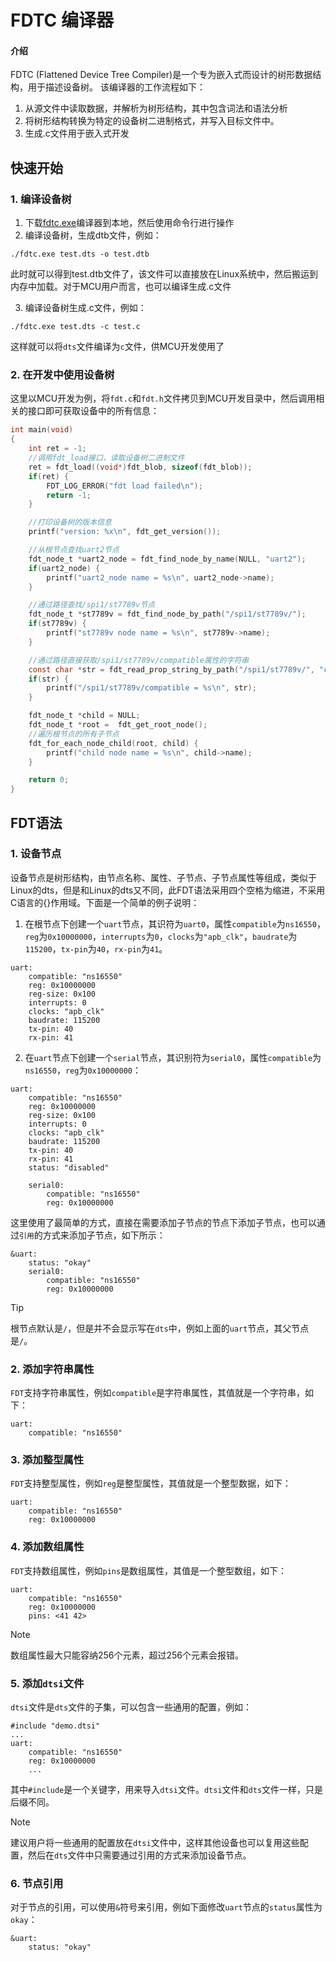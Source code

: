 # FDTC 编译器

#### 介绍
FDTC (Flattened Device Tree Compiler)是一个专为嵌入式而设计的树形数据结构，用于描述设备树。
该编译器的工作流程如下：   
 1. 从源文件中读取数据，并解析为树形结构，其中包含词法和语法分析
 2. 将树形结构转换为特定的设备树二进制格式，并写入目标文件中。
 3. 生成.c文件用于嵌入式开发

## 快速开始
### 1. 编译设备树
1. 下载[fdtc.exe](https://gitee.com/li-shan-asked/fdt/releases)编译器到本地，然后使用命令行进行操作
2. 编译设备树，生成dtb文件，例如：
```shell
./fdtc.exe test.dts -o test.dtb
```
此时就可以得到test.dtb文件了，该文件可以直接放在Linux系统中，然后搬运到内存中加载。对于MCU用户而言，也可以编译生成.c文件

3. 编译设备树生成.c文件，例如：
```shell
./fdtc.exe test.dts -c test.c
```
这样就可以将`dts`文件编译为`c`文件，供MCU开发使用了

### 2. 在开发中使用设备树
这里以MCU开发为例，将`fdt.c`和`fdt.h`文件拷贝到MCU开发目录中，然后调用相关的接口即可获取设备中的所有信息：
```c
int main(void)
{
    int ret = -1;
    //调用fdt_load接口，读取设备树二进制文件
    ret = fdt_load((void*)fdt_blob, sizeof(fdt_blob));
    if(ret) {
        FDT_LOG_ERROR("fdt load failed\n");
        return -1;
    }

    //打印设备树的版本信息
    printf("version: %x\n", fdt_get_version());

    //从根节点查找uart2节点
    fdt_node_t *uart2_node = fdt_find_node_by_name(NULL, "uart2");
    if(uart2_node) {
        printf("uart2_node name = %s\n", uart2_node->name);
    }

    //通过路径查找/spi1/st7789v节点
    fdt_node_t *st7789v = fdt_find_node_by_path("/spi1/st7789v/");
    if(st7789v) {
        printf("st7789v node name = %s\n", st7789v->name);
    }

    //通过路径直接获取/spi1/st7789v/compatible属性的字符串
    const char *str = fdt_read_prop_string_by_path("/spi1/st7789v/", "compatible");
    if(str) {
        printf("/spi1/st7789v/compatible = %s\n", str);
    }

    fdt_node_t *child = NULL;
    fdt_node_t *root =  fdt_get_root_node();
    //遍历根节点的所有子节点
    fdt_for_each_node_child(root, child) {
        printf("child node name = %s\n", child->name);
    }

    return 0;
}

```

## FDT语法
### 1. 设备节点
设备节点是树形结构，由节点名称、属性、子节点、子节点属性等组成，类似于Linux的dts，但是和Linux的dts又不同，此FDT语法采用四个空格为缩进，不采用C语言的{}作用域。下面是一个简单的例子说明： 

1. 在根节点下创建一个`uart`节点，其识符为`uart0`，属性`compatible`为`ns16550`，`reg`为`0x10000000`，`interrupts`为`0`，`clocks`为`"apb_clk"`，`baudrate`为`115200`，`tx-pin`为`40`，`rx-pin`为`41`。
```
uart:
    compatible: "ns16550"
    reg: 0x10000000
    reg-size: 0x100
    interrupts: 0
    clocks: "apb_clk"
    baudrate: 115200
    tx-pin: 40
    rx-pin: 41
```

2. 在`uart`节点下创建一个`serial`节点，其识别符为`serial0`，属性`compatible`为`ns16550`，`reg`为`0x10000000`：
```
uart:
    compatible: "ns16550"
    reg: 0x10000000
    reg-size: 0x100
    interrupts: 0
    clocks: "apb_clk"
    baudrate: 115200
    tx-pin: 40
    rx-pin: 41
    status: "disabled"

    serial0:
        compatible: "ns16550"
        reg: 0x10000000
```
这里使用了最简单的方式，直接在需要添加子节点的节点下添加子节点，也可以通过`引用`的方式来添加子节点，如下所示：
```
&uart:
    status: "okay"
    serial0:
        compatible: "ns16550"
        reg: 0x10000000
```
> [!TIP]  
根节点默认是`/`，但是并不会显示写在`dts`中，例如上面的`uart`节点，其父节点是`/`。


### 2. 添加字符串属性
`FDT`支持字符串属性，例如`compatible`是字符串属性，其值就是一个字符串，如下：
```
uart:
    compatible: "ns16550"
```
### 3. 添加整型属性
`FDT`支持整型属性，例如`reg`是整型属性，其值就是一个整型数据，如下：
```
uart:
    compatible: "ns16550"
    reg: 0x10000000
```
### 4. 添加数组属性
`FDT`支持数组属性，例如`pins`是数组属性，其值是一个整型数组，如下：
```
uart:
    compatible: "ns16550"
    reg: 0x10000000
    pins: <41 42>
```
> [!NOTE]  
数组属性最大只能容纳256个元素，超过256个元素会报错。

### 5. 添加`dtsi`文件
`dtsi`文件是`dts`文件的子集，可以包含一些通用的配置，例如：
```
#include "demo.dtsi"
...
uart:
    compatible: "ns16550"
    reg: 0x10000000
    ...
```
其中`#include`是一个关键字，用来导入`dtsi`文件。`dtsi`文件和`dts`文件一样，只是后缀不同。

> [!NOTE]  
建议用户将一些通用的配置放在`dtsi`文件中，这样其他设备也可以复用这些配置，然后在`dts`文件中只需要通过引用的方式来添加设备节点。

### 6. 节点引用
对于节点的引用，可以使用`&`符号来引用，例如下面修改`uart`节点的`status`属性为`okay`：
```
&uart:
    status: "okay"
```
